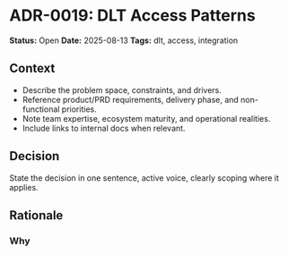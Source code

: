 # ADR-0019: DLT Access Patterns

**Status:** Open
**Date:** 2025-08-13
**Tags:** dlt, access, integration

## Context

- Describe the problem space, constraints, and drivers.
- Reference product/PRD requirements, delivery phase, and non-functional priorities.
- Note team expertise, ecosystem maturity, and operational realities.
- Include links to internal docs when relevant.

## Decision

State the decision in one sentence, active voice, clearly scoping where it applies.

## Rationale

### Why <Title> (<Status>)

- **Pillar 1 (e.g., Stability and Support)**
  - Supporting detail 1
  - Supporting detail 2
- **Pillar 2 (e.g., Ecosystem Readiness)**
  - Supporting detail 1
  - Supporting detail 2
- **Pillar 3 (e.g., Team Proficiency and Velocity)**
  - Supporting detail 1
  - Supporting detail 2
- **Pillar 4 (e.g., Modern Features without migration burden)**
  - Supporting detail 1
  - Supporting detail 2
- **Pillar 5 (e.g., Risk Management)**
  - Supporting detail 1
  - Supporting detail 2
- **Pillar 6 (e.g., Upgrade Path Considerations)**
  - Supporting detail 1
  - Supporting detail 2

### Alternatives Considered

- **Alternative A**
  - Pros: ...
  - Cons: ...
- **Alternative B**
  - Pros: ...
  - Cons: ...
- **Alternative C**
  - Pros: ...
  - Cons: ...

## Consequences

- **Positive:**
  - ...
  - ...
- **Negative:**
  - ...
  - ...
- **Mitigation Strategies:**
  - ...
  - ...

## Revisit Trigger and Target Sprint

- Revisit Trigger:
  - Condition 1 (e.g., ecosystem certification, measurable benefit)
  - Condition 2 (e.g., scheduled upgrade window with regression capacity)
- Target Sprint:
  - Sprint N (or timeframe) for adoption/change

## Guardrails

- Maintain a compatibility matrix for critical dependencies.
- Keep build configurations centralized to ease future upgrades.
- Require performance and regression benchmarks for upgrades.
- Any additional policy/process controls specific to this decision.

## Links

- **Technology Landscape:** <relative link>
- **Product/PRD:** <relative link>
- **Sprint Plan:** <relative link>
- **Related ADRs:**
  - [ADR-0001](ADR-0001-java-17-runtime.md): Java 17 runtime (example)
  - [ADR-000Y](ADR-000Y-<title>.md):
  - [ADR-000Z](ADR-000Z-<title>.md):

